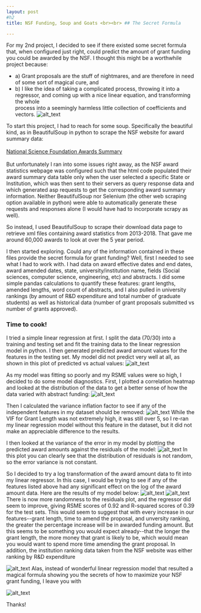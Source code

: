 ```yaml
---
layout: post
#h2
title: NSF Funding, Soup and Goats <br><br> ## The Secret Formula

---
```


For my 2nd project, I decided to see if there existed some secret formula that, when configured
just right, could predict the amount of grant funding you could be awarded by the NSF.  I thought
this might be a worthwhile project because: 

* a) Grant proposals are the stuff of nightmares, and are therefore in need of some sort 		     of magical cure, and 
* b) I like the idea of taking a complicated process, throwing it into a
	     regressor, and coming up with a nice linear equation, and transforming the whole	
	     process into a seemingly harmless little collection of coefficients and vectors. 
![alt_text](/pics/Perfect-Grant-Writing-Formula-Cartoon-1024x773.jpg)


To start this project, I had to reach for some soup.  Specifically the beautiful kind, as in BeautifulSoup in python to scrape the NSF website for award summary data: <br><br>
[National Science Foundation Awards Summary](https://dellweb.bfa.nsf.gov/AwdLst2/default.asp) <br><br>
But unfortunately I ran into some issues right away, as the NSF award statistics webpage was configured such that the html code populated their award summary data table only when the user selected a specific State or Institution, which was then sent to their servers as query response data and which generated asp requests to get the corresponding award summary information.  Neither BeautifulSoup nor Selenium (the other web scraping option available in python) were able to automatically generate these requests and responses alone (I would have had to incorporate scrapy as well).

So instead, I used BeautifulSoup to scrape their download data page to retrieve xml files containing award statistics from 2013-2018.  That gave me around 60,000 awards to look at over the 5 year period.

I then started exploring.  Could any of the information contained in these files provide the secret formula for grant funding?  Well, first I needed to see what I had to work with.  I had data on award effective dates and end dates, award amended dates, state, university/institution name, fields (Social sciences, computer science, engineering, etc) and abstracts.  I did some simple pandas calculations to quantify these features: grant lengths, amended lengths, word count of abstracts, and I also pulled in university rankings (by amount of R&D expenditure and total number of graduate students) as well as historical data (number of grant proposals submitted vs number of grants approved).  

### Time to cook!  

I tried a simple linear regression at first.  I split the data (70/30) into a training and testing set and fit the training data to the linear regression model in python.  I then generated predicted award amount values for the features in the testing set.  My model did not predict very well at all, as shown in this plot of predicted vs actual values: ![alt_text](/pics/Modelperf.jpg) 

As my model was fitting so poorly and my RSME values were so high, I decided to do some model diagnostics.  First, I plotted a correlation heatmap and looked at the distribution of the data to get a better sense of how the data varied with abstract funding:
![alt_text](/pics/corrheatmap2.png) 

Then I calculated the variance inflation factor to see if any of the independent features in my dataset should be removed: ![alt_text](/pics/vif.png) While the VIF for Grant Length was not extremely high, it was still over 5, so I re-ran my linear regression model without this feature in the dataset, but it did not make an appreciable difference to the results.

I then looked at the variance of the error in my model by plotting the predicted award amounts against the residuals of the model: ![alt_text](/pics/residuals.png)  In this plot you can clearly see that the distribution of residuals is not random, so the error variance is not constant.

So I decided to try a log transformation of the award amount data to fit into my linear regressor.  In this case, I would be trying to see if any of the features listed above had any significant effect on the log of the award amount data.  Here are the results of my model below:
![alt_text](/pics/logpred.png)
![alt_text](/pics/residuals2.png)
There is now more randomness to the residuals plot, and the regressor did seem to improve, giving RSME scores of 0.92 and R-squared scores of 0.39 for the test sets.  This would seem to suggest that with every increase in our features--grant length, time to amend the proposal, and unversity ranking, the greater the percentage increase will be in awarded funding amount.  But this seems to be something you would expect already--that the longer the grant length, the more money that grant is likely to be, which would mean you would want to spend more time amending the grant proposal.  In addition, the institution ranking data taken from the NSF website was either ranking by R&D expenditure


![alt_text](/pics/xkcd_linreg.png)
Alas, instead of wonderful linear regression model that resulted a magical formula showing you the secrets of how to maximize your NSF grant funding, I leave you with 

 
 
![alt_text](/pics/montyhallgoat.png)


 
Thanks!

